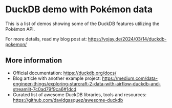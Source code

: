 # DuckDB demo with Pokémon data

This is a list of demos showing some of the DuckDB features utilizing the Pokémon API.

For more details, read my blog post at: https://vojay.de/2024/03/14/duckdb-pokemon/

## More information

* Official documentation: https://duckdb.org/docs/
* Blog article with another example project: https://medium.com/data-engineer-things/exploring-starcraft-2-data-with-airflow-duckdb-and-streamlit-7c0ad79f9ca6#1dcd
* Curated list of awesome DuckDB libraries, tools and resources: https://github.com/davidgasquez/awesome-duckdb
